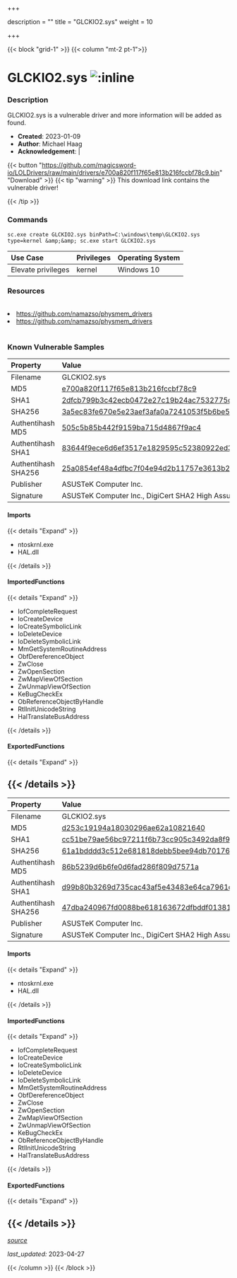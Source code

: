 +++

description = ""
title = "GLCKIO2.sys"
weight = 10

+++


{{< block "grid-1" >}}
{{< column "mt-2 pt-1">}}


# GLCKIO2.sys ![:inline](/images/twitter_verified.png) 


### Description

GLCKIO2.sys is a vulnerable driver and more information will be added as found.

- **Created**: 2023-01-09
- **Author**: Michael Haag
- **Acknowledgement**:  | [](https://twitter.com/)

{{< button "https://github.com/magicsword-io/LOLDrivers/raw/main/drivers/e700a820f117f65e813b216fccbf78c9.bin" "Download" >}}
{{< tip "warning" >}}
This download link contains the vulnerable driver!

{{< /tip >}}

### Commands

```
sc.exe create GLCKIO2.sys binPath=C:\windows\temp\GLCKIO2.sys type=kernel &amp;&amp; sc.exe start GLCKIO2.sys
```

| Use Case | Privileges | Operating System | 
|:---- | ---- | ---- |
| Elevate privileges | kernel | Windows 10 |

### Resources
<br>
<li><a href=" https://github.com/namazso/physmem_drivers"> https://github.com/namazso/physmem_drivers</a></li>
<li><a href="https://github.com/namazso/physmem_drivers">https://github.com/namazso/physmem_drivers</a></li>
<br>

### Known Vulnerable Samples

| Property           | Value |
|:-------------------|:------|
| Filename           | GLCKIO2.sys |
| MD5                | [e700a820f117f65e813b216fccbf78c9](https://www.virustotal.com/gui/file/e700a820f117f65e813b216fccbf78c9) |
| SHA1               | [2dfcb799b3c42ecb0472e27c19b24ac7532775ce](https://www.virustotal.com/gui/file/2dfcb799b3c42ecb0472e27c19b24ac7532775ce) |
| SHA256             | [3a5ec83fe670e5e23aef3afa0a7241053f5b6be5e6ca01766d6b5f9177183c25](https://www.virustotal.com/gui/file/3a5ec83fe670e5e23aef3afa0a7241053f5b6be5e6ca01766d6b5f9177183c25) |
| Authentihash MD5   | [505c5b85b442f9159ba715d4867f9ac4](https://www.virustotal.com/gui/search/authentihash%253A505c5b85b442f9159ba715d4867f9ac4) |
| Authentihash SHA1  | [83644f9ece6d6ef3517e1829595c52380922ed35](https://www.virustotal.com/gui/search/authentihash%253A83644f9ece6d6ef3517e1829595c52380922ed35) |
| Authentihash SHA256| [25a0854ef48a4dfbc7f04e94d2b11757e3613b241d39d46a19cb389ce42887e4](https://www.virustotal.com/gui/search/authentihash%253A25a0854ef48a4dfbc7f04e94d2b11757e3613b241d39d46a19cb389ce42887e4) |
| Publisher         | ASUSTeK Computer Inc. |
| Signature         | ASUSTeK Computer Inc., DigiCert SHA2 High Assurance Code Signing CA, DigiCert   |


#### Imports
{{< details "Expand" >}}
* ntoskrnl.exe
* HAL.dll

{{< /details >}}
#### ImportedFunctions
{{< details "Expand" >}}
* IofCompleteRequest
* IoCreateDevice
* IoCreateSymbolicLink
* IoDeleteDevice
* IoDeleteSymbolicLink
* MmGetSystemRoutineAddress
* ObfDereferenceObject
* ZwClose
* ZwOpenSection
* ZwMapViewOfSection
* ZwUnmapViewOfSection
* KeBugCheckEx
* ObReferenceObjectByHandle
* RtlInitUnicodeString
* HalTranslateBusAddress

{{< /details >}}
#### ExportedFunctions
{{< details "Expand" >}}

{{< /details >}}
-----
| Property           | Value |
|:-------------------|:------|
| Filename           | GLCKIO2.sys |
| MD5                | [d253c19194a18030296ae62a10821640](https://www.virustotal.com/gui/file/d253c19194a18030296ae62a10821640) |
| SHA1               | [cc51be79ae56bc97211f6b73cc905c3492da8f9d](https://www.virustotal.com/gui/file/cc51be79ae56bc97211f6b73cc905c3492da8f9d) |
| SHA256             | [61a1bdddd3c512e681818debb5bee94db701768fc25e674fcad46592a3259bd0](https://www.virustotal.com/gui/file/61a1bdddd3c512e681818debb5bee94db701768fc25e674fcad46592a3259bd0) |
| Authentihash MD5   | [86b5239d6b6fe0d6fad286f809d7571a](https://www.virustotal.com/gui/search/authentihash%253A86b5239d6b6fe0d6fad286f809d7571a) |
| Authentihash SHA1  | [d99b80b3269d735cac43af5e43483e64ca7961c3](https://www.virustotal.com/gui/search/authentihash%253Ad99b80b3269d735cac43af5e43483e64ca7961c3) |
| Authentihash SHA256| [47dba240967fd0088be618163672dfbddf0138178cccd45b54037f622b221220](https://www.virustotal.com/gui/search/authentihash%253A47dba240967fd0088be618163672dfbddf0138178cccd45b54037f622b221220) |
| Publisher         | ASUSTeK Computer Inc. |
| Signature         | ASUSTeK Computer Inc., DigiCert SHA2 High Assurance Code Signing CA, DigiCert   |


#### Imports
{{< details "Expand" >}}
* ntoskrnl.exe
* HAL.dll

{{< /details >}}
#### ImportedFunctions
{{< details "Expand" >}}
* IofCompleteRequest
* IoCreateDevice
* IoCreateSymbolicLink
* IoDeleteDevice
* IoDeleteSymbolicLink
* MmGetSystemRoutineAddress
* ObfDereferenceObject
* ZwClose
* ZwOpenSection
* ZwMapViewOfSection
* ZwUnmapViewOfSection
* KeBugCheckEx
* ObReferenceObjectByHandle
* RtlInitUnicodeString
* HalTranslateBusAddress

{{< /details >}}
#### ExportedFunctions
{{< details "Expand" >}}

{{< /details >}}
-----



[*source*](https://github.com/magicsword-io/LOLDrivers/tree/main/yaml/glckio2.yaml)

*last_updated:* 2023-04-27








{{< /column >}}
{{< /block >}}
